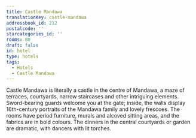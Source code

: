 ```yaml
---
title: Castle Mandawa
translationKey: castle-mandawa
addressbook_id: 212
postalcode: ''
starcategories_id: ''
rooms: 80
draft: false
id: hotel
type: hotels
tags:
  - Hotels
  - Castle Mandawa
---
```

Castle Mandawa is literally a castle in the centre of Mandawa, a maze of terraces, courtyards, narrow staircases and other intriguing elements. Sword-bearing guards welcome you at the gate; inside, the walls display 16th-century portraits of the Mandawa family and lovely frescoes. The rooms have period furniture, murals and alcoved sitting areas, and the fabrics are in bold colours. The dinners in the central courtyards or garden are dramatic, with dancers with lit torches.